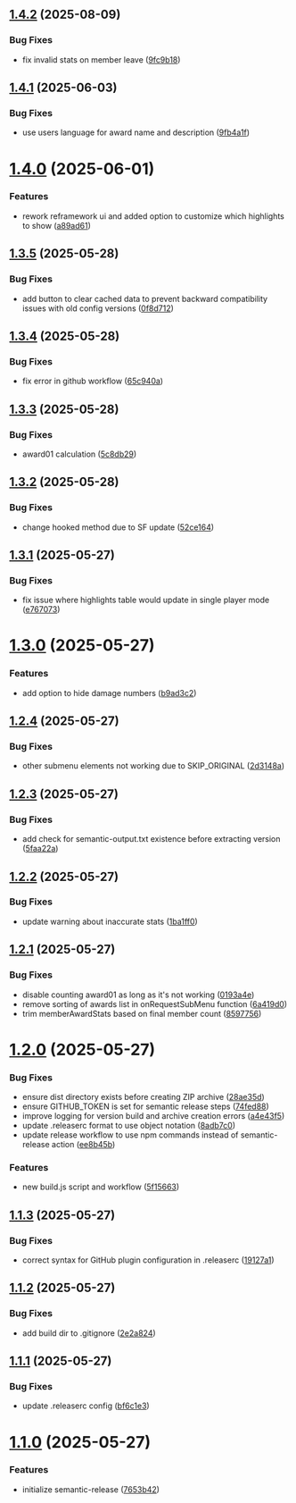 ## [1.4.2](https://github.com/thieleju/mhws-better-hunter-highlights/compare/v1.4.1...v1.4.2) (2025-08-09)


### Bug Fixes

* fix invalid stats on member leave ([9fc9b18](https://github.com/thieleju/mhws-better-hunter-highlights/commit/9fc9b183c5cf4ab8f990967ad821e5b53384deeb))

## [1.4.1](https://github.com/thieleju/mhws-better-hunter-highlights/compare/v1.4.0...v1.4.1) (2025-06-03)


### Bug Fixes

* use users language for award name and description ([9fb4a1f](https://github.com/thieleju/mhws-better-hunter-highlights/commit/9fb4a1f54b2d6a491471c7d4e89b2dfe00ec9347))

# [1.4.0](https://github.com/thieleju/mhws-better-hunter-highlights/compare/v1.3.5...v1.4.0) (2025-06-01)


### Features

* rework reframework ui and added option to customize which highlights to show ([a89ad61](https://github.com/thieleju/mhws-better-hunter-highlights/commit/a89ad61d647bb08b40389073e078e3463c08a524))

## [1.3.5](https://github.com/thieleju/mhws-better-hunter-highlights/compare/v1.3.4...v1.3.5) (2025-05-28)


### Bug Fixes

* add button to clear cached data to prevent backward compatibility issues with old config versions ([0f8d712](https://github.com/thieleju/mhws-better-hunter-highlights/commit/0f8d712a7fc12da7352187af8ce0df287cb54021))

## [1.3.4](https://github.com/thieleju/mhws-better-hunter-highlights/compare/v1.3.3...v1.3.4) (2025-05-28)


### Bug Fixes

* fix error in github workflow ([65c940a](https://github.com/thieleju/mhws-better-hunter-highlights/commit/65c940ac9f2aa6a2b849fc55b646b42a38f941ef))

## [1.3.3](https://github.com/thieleju/mhws-better-hunter-highlights/compare/v1.3.2...v1.3.3) (2025-05-28)


### Bug Fixes

* award01 calculation ([5c8db29](https://github.com/thieleju/mhws-better-hunter-highlights/commit/5c8db2915d54ae0118343a3655b248248819b67c))

## [1.3.2](https://github.com/thieleju/mhws-better-hunter-highlights/compare/v1.3.1...v1.3.2) (2025-05-28)


### Bug Fixes

* change hooked method due to SF update ([52ce164](https://github.com/thieleju/mhws-better-hunter-highlights/commit/52ce164792853532121ca418d8ebe6079440264f))

## [1.3.1](https://github.com/thieleju/mhws-better-hunter-highlights/compare/v1.3.0...v1.3.1) (2025-05-27)


### Bug Fixes

* fix issue where highlights table would update in single player mode ([e767073](https://github.com/thieleju/mhws-better-hunter-highlights/commit/e767073cb233becc4aba345785659f7c078b760f))

# [1.3.0](https://github.com/thieleju/mhws-better-hunter-highlights/compare/v1.2.4...v1.3.0) (2025-05-27)


### Features

* add option to hide damage numbers ([b9ad3c2](https://github.com/thieleju/mhws-better-hunter-highlights/commit/b9ad3c2719527d7aa56d94ca5261c5e00983e595))

## [1.2.4](https://github.com/thieleju/mhws-better-hunter-highlights/compare/v1.2.3...v1.2.4) (2025-05-27)


### Bug Fixes

* other submenu elements not working due to SKIP_ORIGINAL ([2d3148a](https://github.com/thieleju/mhws-better-hunter-highlights/commit/2d3148aa1da8631c67a9feb0799e464c4674ba50))

## [1.2.3](https://github.com/thieleju/mhws-better-hunter-highlights/compare/v1.2.2...v1.2.3) (2025-05-27)


### Bug Fixes

* add check for semantic-output.txt existence before extracting version ([5faa22a](https://github.com/thieleju/mhws-better-hunter-highlights/commit/5faa22abc6cf29ffef85d7a6a2a971d783d86605))

## [1.2.2](https://github.com/thieleju/mhws-better-hunter-highlights/compare/v1.2.1...v1.2.2) (2025-05-27)


### Bug Fixes

* update warning about inaccurate stats ([1ba1ff0](https://github.com/thieleju/mhws-better-hunter-highlights/commit/1ba1ff03c1059006e2bf1a2d36c69dafd949c726))

## [1.2.1](https://github.com/thieleju/mhws-better-hunter-highlights/compare/v1.2.0...v1.2.1) (2025-05-27)


### Bug Fixes

* disable counting award01 as long as it's not working ([0193a4e](https://github.com/thieleju/mhws-better-hunter-highlights/commit/0193a4ef5a7175709e55756d6f73f92d0c146bb5))
* remove sorting of awards list in onRequestSubMenu function ([6a419d0](https://github.com/thieleju/mhws-better-hunter-highlights/commit/6a419d02c4c12c58ab510017aa624282bf741ca4))
* trim memberAwardStats based on final member count ([8597756](https://github.com/thieleju/mhws-better-hunter-highlights/commit/8597756d44e9ef36b42abd5954d8fb6e61db24d5))

# [1.2.0](https://github.com/thieleju/mhws-better-hunter-highlights/compare/v1.1.3...v1.2.0) (2025-05-27)


### Bug Fixes

* ensure dist directory exists before creating ZIP archive ([28ae35d](https://github.com/thieleju/mhws-better-hunter-highlights/commit/28ae35d0df5b70089f4f9ba0d114efadcb2326dd))
* ensure GITHUB_TOKEN is set for semantic release steps ([74fed88](https://github.com/thieleju/mhws-better-hunter-highlights/commit/74fed889d8deef33bdf1f89f97cc260bc1d64fa9))
* improve logging for version build and archive creation errors ([a4e43f5](https://github.com/thieleju/mhws-better-hunter-highlights/commit/a4e43f5c2646725886f27c937a249b7ec9ce5017))
* update .releaserc format to use object notation ([8adb7c0](https://github.com/thieleju/mhws-better-hunter-highlights/commit/8adb7c09f966de33568532ef9dfe5249aaf63dd3))
* update release workflow to use npm commands instead of semantic-release action ([ee8b45b](https://github.com/thieleju/mhws-better-hunter-highlights/commit/ee8b45b8eaa3199e4fa68bfff51e1264c9b913b0))


### Features

* new build.js script and workflow ([5f15663](https://github.com/thieleju/mhws-better-hunter-highlights/commit/5f1566316ad6063031f261b8cab9dce320f123ac))

## [1.1.3](https://github.com/thieleju/mhws-better-hunter-highlights/compare/v1.1.2...v1.1.3) (2025-05-27)


### Bug Fixes

* correct syntax for GitHub plugin configuration in .releaserc ([19127a1](https://github.com/thieleju/mhws-better-hunter-highlights/commit/19127a1df6146f5b6b8843780d17fb310a263973))

## [1.1.2](https://github.com/thieleju/mhws-better-hunter-highlights/compare/v1.1.1...v1.1.2) (2025-05-27)


### Bug Fixes

* add build dir to .gitignore ([2e2a824](https://github.com/thieleju/mhws-better-hunter-highlights/commit/2e2a82483e05f8000821a4811ba1cfc15685d6dc))

## [1.1.1](https://github.com/thieleju/mhws-better-hunter-highlights/compare/v1.1.0...v1.1.1) (2025-05-27)


### Bug Fixes

* update .releaserc config ([bf6c1e3](https://github.com/thieleju/mhws-better-hunter-highlights/commit/bf6c1e3ef8a02da4e8c190dfeef63e1e92dc6512))

# [1.1.0](https://github.com/thieleju/mhws-better-hunter-highlights/compare/v1.0.0...v1.1.0) (2025-05-27)


### Features

* initialize semantic-release ([7653b42](https://github.com/thieleju/mhws-better-hunter-highlights/commit/7653b42eb8a48806c1e04546ab4d54860658343f))
